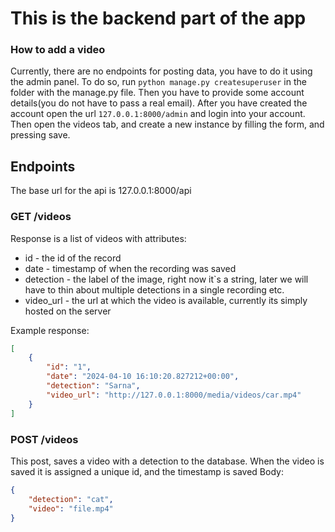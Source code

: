 # This is the backend part of the app

### How to add a video

Currently, there are no endpoints for posting data, you have to do it using the admin panel.
To do so, run ```python manage.py createsuperuser``` in the folder with the manage.py file.
Then you have to provide some account details(you do not have to pass a real email). After you have created the account
open the url ```127.0.0.1:8000/admin``` and login into your account. Then open the videos tab, and create a new instance
by filling the form, and pressing save.

## Endpoints
The base url for the api is 127.0.0.1:8000/api

### GET /videos
Response is a list of videos with attributes:
- id - the id of the record
- date - timestamp of when the recording was saved
- detection - the label of the image, right now it`s a string, later we will have to thin about multiple detections in a
single recording etc.
- video_url - the url at which the video is available, currently its simply hosted on the server

Example response:

```json
[
    {
        "id": "1",
        "date": "2024-04-10 16:10:20.827212+00:00",
        "detection": "Sarna",
        "video_url": "http://127.0.0.1:8000/media/videos/car.mp4"
    }
]
```

### POST /videos
This post, saves a video with a detection to the database. When the video is saved it is assigned a unique id, and the timestamp is saved
Body:
```json
{
    "detection": "cat",
    "video": "file.mp4"
}
```
